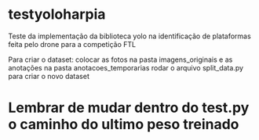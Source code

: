 # testyoloharpia
Teste da implementação da biblioteca yolo na identificação de plataformas feita pelo drone para a competição FTL

Para criar o dataset:
colocar as fotos na pasta imagens_originais e as anotações na pasta anotacoes_temporarias
rodar o arquivo split_data.py para criar o novo dataset

# Lembrar de mudar dentro do test.py o caminho do ultimo peso treinado
